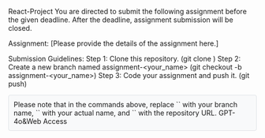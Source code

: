 <style> h1, h2 { color: #007bff; } code { background-color: #f5f5f5; padding: 2px 4px; font-family: monospace; font-size: 14px; } .note { background-color: #f8f9fa; border: 1px solid #dee2e6; padding: 10px; border-radius: 4px; } </style>
React-Project
You are directed to submit the following assignment before the given deadline. After the deadline, assignment submission will be closed.

Assignment:
[Please provide the details of the assignment here.]

Submission Guidelines:
Step 1: Clone this repository. (git clone <url>)
Step 2: Create a new branch named assignment-<your_name> (git checkout -b assignment-<your_name>)
Step 3: Code your assignment and push it. (git push)

<div class="note"> Please note that in the commands above, replace `<branch_name>` with your branch name, `<your_name>` with your actual name, and `<url>` with the repository URL.
GPT-4o&Web Access
